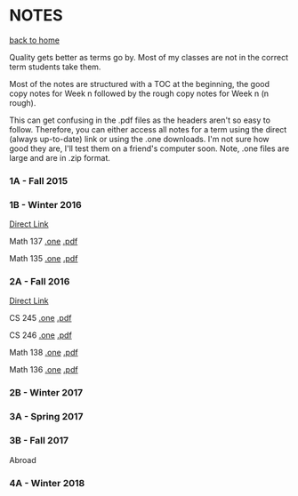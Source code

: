 # NOTES
[back to home](/index.md)


Quality gets better as terms go by.
Most of my classes are not in the correct term students take them.

Most of the notes are structured with a TOC at the beginning, 
the good copy notes for Week n followed by the rough copy notes for Week n (n rough).

This can get confusing in the .pdf files as the headers aren't so easy to follow. 
Therefore, you can either access all notes for a term using the direct (always up-to-date) link 
or using the .one downloads. I'm not sure how good they are, I'll test them on a friend's computer soon.
Note, .one files are large and are in .zip format.

### 1A - Fall 2015


### 1B - Winter 2016

[Direct Link](https://1drv.ms/u/s!AmDkogMdOs_erlvQA6Y40fKM2gG-)

Math 137 [.one](/notes/Math137.zip) [.pdf](/notes/Math137.pdf)

Math 135 [.one](/notes/Math135.zip) [.pdf](/notes/Math135.pdf)

### 2A - Fall 2016

[Direct Link](https://1drv.ms/u/s!AmDkogMdOs_esB7lJuMaiQNJF6Je)

CS 245 [.one](/notes/CS245.zip) [.pdf](/notes/CS245.pdf)

CS 246 [.one](/notes/CS246.zip) [.pdf](/notes/CS246.pdf)

Math 138 [.one](/notes/Math138.zip) [.pdf](/notes/Math138.pdf)

Math 136 [.one](/notes/Math136.zip) [.pdf](/notes/Math136.pdf)

### 2B - Winter 2017



### 3A - Spring 2017


### 3B - Fall 2017

Abroad


### 4A - Winter 2018


